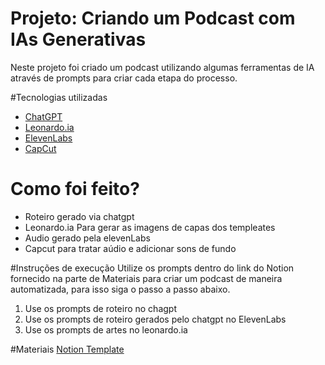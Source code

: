# Projeto: Criando um Podcast com IAs Generativas

Neste projeto foi criado um podcast utilizando algumas ferramentas de IA através de prompts para criar cada etapa do processo.

#Tecnologias utilizadas
- [ChatGPT](https://chat.openai.com/)
- [Leonardo.ia](https://app.leonardo.ai/)
- [ElevenLabs](https://beta.elevenlabs.io/)
- [CapCut](https://www.capcut.com/pt-br/)

# Como foi feito?
- Roteiro gerado via chatgpt
- Leonardo.ia Para gerar as imagens de capas dos templeates
- Audio gerado pela elevenLabs
- Capcut para tratar aúdio e adicionar sons de fundo

#Instruções de execução
Utilize os prompts dentro do link do Notion fornecido na parte de Materiais para criar um podcast de maneira automatizada, para isso siga o passo a passo abaixo.

1. Use os prompts de roteiro no chagpt
2. Use os prompts de roteiro gerados pelo chatgpt no ElevenLabs
3. Use os prompts de artes no leonardo.ia

#Materiais
[Notion Template](https://www.notion.so/repedroso-estudos-dio/PAS-Podcast-AI-Studio-An-lise-de-dados-17eafdde874d80d19f44fe61a4bb2693?pvs=4)
